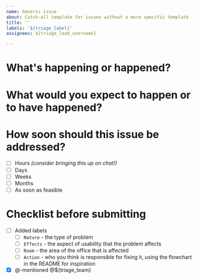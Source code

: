 ```yaml
---
name: Generic issue
about: Catch-all template for issues without a more specific template
title: ''
labels: '${triage_label}'
assignees: ${triage_lead_username}

---
```


# What's happening or happened?

<!-- your description, e.g. the faucet is leaking -->

# What would you expect to happen or to have happened?

<!-- your description, e.g. the faucet shouldn't leak -->

# How soon should this issue be addressed?

- [ ] Hours _(consider bringing this up on chat!)_
- [ ] Days
- [ ] Weeks
- [ ] Months
- [ ] As soon as feasible

# Checklist before submitting

- [ ] Added labels
  - [ ] `Nature` - the type of problem
  - [ ] `Effects` - the aspect of usability that the problem affects
  - [ ] `Room` - the area of the office that is affected
  - [ ] `Action` - who you think is responsible for fixing it, using the flowchart in the README for inspiration
- [X] @-mentioned @${triage_team}
